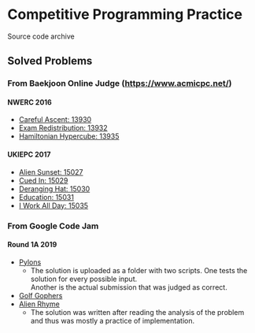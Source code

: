# Competitive Programming Practice
Source code archive

## Solved Problems
### From Baekjoon Online Judge (https://www.acmicpc.net/)
#### NWERC 2016
* [Careful Ascent: 13930](https://www.acmicpc.net/problem/13930)
* [Exam Redistribution: 13932](https://www.acmicpc.net/problem/13932)
* [Hamiltonian Hypercube: 13935](https://www.acmicpc.net/problem/13935)
#### UKIEPC 2017
* [Alien Sunset: 15027](https://www.acmicpc.net/problem/15027)
* [Cued In: 15029](https://www.acmicpc.net/problem/15029)
* [Deranging Hat: 15030](https://www.acmicpc.net/problem/15030)
* [Education: 15031](https://www.acmicpc.net/problem/15031)
* [I Work All Day: 15035](https://www.acmicpc.net/problem/15035)
### From Google Code Jam  
#### Round 1A 2019
* [Pylons](https://codingcompetitions.withgoogle.com/codejam/round/0000000000051635)
    * The solution is uploaded as a folder with two scripts. One tests the solution for every possible input.  
    Another is the actual submission that was judged as correct.
* [Golf Gophers](https://codingcompetitions.withgoogle.com/codejam/round/0000000000051635)
* [Alien Rhyme](https://codingcompetitions.withgoogle.com/codejam/round/0000000000051635)
    * The solution was written after reading the analysis of the problem and thus was mostly a practice of implementation.
